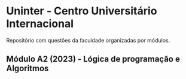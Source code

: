 # Uninter - Centro Universitário Internacional
Repositório com questões da faculdade organizadas por módulos.

## Módulo A2 (2023) - Lógica de programação e Algoritmos

